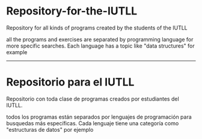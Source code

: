 # Repository-for-the-IUTLL
Repository for all kinds of programs created by the students of the IUTLL

all the programs and exercises are separated by programming language for more specific searches.
Each language has a topic like "data structures" for example

____

# Repositorio para el IUTLL
Repositorio con toda clase de programas creados por estudiantes del IUTLL.

todos los programas están separados por lenguajes de programación para busquedas más específicas. Cada lenguaje tiene una categoría como "estructuras de datos" por ejemplo
